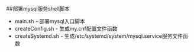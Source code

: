 ##部署mysql服务shell脚本
* main.sh - 部署mysql入口脚本
* createConfig.sh - 生成my.cnf配置文件函数
* createSystemd.sh - 生成/etc/systemd/system/mysql.service服务文件函数
